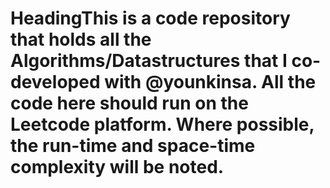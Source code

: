  # HeadingThis is a code repository that holds all the Algorithms/Datastructures that I co-developed with @younkinsa. All the code here should run on the Leetcode platform. Where possible, the run-time and space-time complexity will be noted.